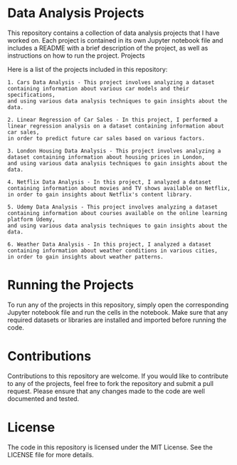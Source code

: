 # Data Analysis Projects

This repository contains a collection of data analysis projects that I have worked on. Each project is contained in its own Jupyter notebook file and includes a README with a brief description of the project, as well as instructions on how to run the project.
Projects

Here is a list of the projects included in this repository:

    1. Cars Data Analysis - This project involves analyzing a dataset containing information about various car models and their specifications, 
    and using various data analysis techniques to gain insights about the data.
   
    2. Linear Regression of Car Sales - In this project, I performed a linear regression analysis on a dataset containing information about car sales, 
    in order to predict future car sales based on various factors.
    
    3. London Housing Data Analysis - This project involves analyzing a dataset containing information about housing prices in London, 
    and using various data analysis techniques to gain insights about the data.
    
    4. Netflix Data Analysis - In this project, I analyzed a dataset containing information about movies and TV shows available on Netflix, 
    in order to gain insights about Netflix's content library.
    
    5. Udemy Data Analysis - This project involves analyzing a dataset containing information about courses available on the online learning platform Udemy, 
    and using various data analysis techniques to gain insights about the data.
    
    6. Weather Data Analysis - In this project, I analyzed a dataset containing information about weather conditions in various cities, 
    in order to gain insights about weather patterns.

# Running the Projects

To run any of the projects in this repository, simply open the corresponding Jupyter notebook file and run the cells in the notebook. Make sure that any required datasets or libraries are installed and imported before running the code.
# Contributions

Contributions to this repository are welcome. If you would like to contribute to any of the projects, feel free to fork the repository and submit a pull request. Please ensure that any changes made to the code are well documented and tested.
# License

The code in this repository is licensed under the MIT License. See the LICENSE file for more details.

